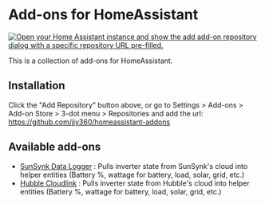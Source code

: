 # Add-ons for HomeAssistant

[![Open your Home Assistant instance and show the add add-on repository dialog with a specific repository URL pre-filled.](https://my.home-assistant.io/badges/supervisor_add_addon_repository.svg)](https://my.home-assistant.io/redirect/supervisor_add_addon_repository/?repository_url=https%3A%2F%2Fgithub.com%2Fjjv360%2Fhomeassistant-addons)

This is a collection of add-ons for HomeAssistant.


## Installation

Click the "Add Repository" button above, or go to Settings > Add-ons > Add-on Store > 3-dot menu > Repositories and add the url: https://github.com/jjv360/homeassistant-addons


## Available add-ons

- [SunSynk Data Logger](./addon-sunsynk-data-logger) : Pulls inverter state from SunSynk's cloud into helper entities (Battery %, wattage for battery, load, solar, grid, etc.)
- [Hubble Cloudlink](./addon-hubble-cloudlink) : Pulls inverter state from Hubble's cloud into helper entities (Battery %, wattage for battery, load, solar, grid, etc.)